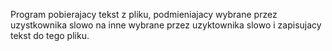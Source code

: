 Program pobierajacy tekst z pliku, podmieniajacy wybrane przez uzystkownika slowo na inne wybrane przez uzyktownika slowo i zapisujacy tekst do tego pliku.